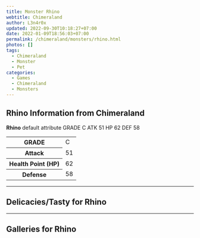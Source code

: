 ```yaml
---
title: Monster Rhino
webtitle: Chimeraland
author: L3n4r0x
updated: 2022-09-30T10:18:27+07:00
date: 2022-01-09T18:56:03+07:00
permalink: /chimeraland/monsters/rhino.html
photos: []
tags:
  - Chimeraland
  - Monster
  - Pet
categories:
  - Games
  - Chimeraland
  - Monsters
---
```


<section id="bootstrap-wrapper"><link rel="stylesheet" href="https://cdn.statically.io/gh/dimaslanjaka/Web-Manajemen/40ac3225/css/bootstrap-4.5-wrapper.css"/><h2>Rhino Information from Chimeraland</h2><p><b>Rhino</b> default attribute GRADE C ATK 51 HP 62 DEF 58<table><tr><th>GRADE</th><td>C</td></tr><tr><th>Attack</th><td>51</td></tr><tr><th>Health Point (HP)</th><td>62</td></tr><tr><th>Defense</th><td>58</td></tr></table></p><hr/><h2>Delicacies/Tasty for Rhino</h2><hr/><div id="gallery"><h2>Galleries for Rhino</h2><div class="row"></div></div></section>